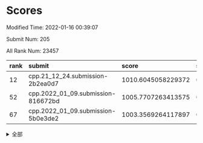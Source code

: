 # Scores

Modified Time: 2022-01-16 00:39:07

Submit Num: 205

All Rank Num: 23457

| rank |               submit               |       score        |       sigma        | pk_num |
| :--- | :--------------------------------- | :----------------- | :----------------- | :----- |
| 12   | cpp.21_12_24.submission-2b2ea0d7   | 1010.6045058229372 | 0.7654821365666976 | 464    |
| 52   | cpp.2022_01_09.submission-816672bd | 1005.7707263413575 | 0.7121165536767828 | 454    |
| 67   | cpp.2022_01_09.submission-5b0e3de2 | 1003.3569264117897 | 0.7148013659452526 | 454    |


<details>
<summary>全部</summary>

| rank |                 submit                 |       score        |       sigma        | pk_num |
| :--- | :------------------------------------- | :----------------- | :----------------- | :----- |
| 1    | gobigger.level_3.submission_level_3_9  | 1011.9031133911088 | 0.7803415517039084 | 458    |
| 2    | gobigger.level_3.submission_level_3_38 | 1011.6807327504126 | 0.7842682982771462 | 454    |
| 3    | gobigger.level_3.submission_level_3_2  | 1011.5984557116122 | 0.7553684648701509 | 464    |
| 4    | gobigger.level_3.submission_level_3_25 | 1011.3210883740217 | 0.7863375242118713 | 461    |
| 5    | gobigger.level_3.submission_level_3_10 | 1011.1561862483858 | 0.7883130000244281 | 460    |
| 6    | gobigger.level_3.submission_level_3_43 | 1011.144682139247  | 0.7670066697430585 | 455    |
| 7    | gobigger.level_3.submission_level_3_20 | 1011.0299625241842 | 0.7613972166339782 | 461    |
| 8    | gobigger.level_3.submission_level_3_31 | 1010.6935336123984 | 0.7596705134789934 | 458    |
| 9    | gobigger.level_3.submission_level_3_27 | 1010.6933114296426 | 0.7657669441819608 | 462    |
| 10   | gobigger.level_3.submission_level_3_47 | 1010.6434058852227 | 0.7742203272397086 | 462    |
| 11   | gobigger.level_3.submission_level_3_35 | 1010.6317648836499 | 0.770114155013222  | 460    |
| 12   | cpp.21_12_24.submission-2b2ea0d7       | 1010.6045058229372 | 0.7654821365666976 | 464    |
| 13   | gobigger.level_3.submission_level_3_34 | 1010.6023775038593 | 0.7663263687660374 | 458    |
| 14   | gobigger.level_3.submission_level_3_48 | 1010.4817675896303 | 0.7459039917646276 | 457    |
| 15   | gobigger.level_3.submission_level_3_21 | 1010.4721955828336 | 0.7532331269581227 | 455    |
| 16   | gobigger.level_3.submission_level_3_36 | 1010.3827233913519 | 0.7513402694791971 | 456    |
| 17   | gobigger.level_3.submission_level_3_16 | 1010.378494161623  | 0.7435086870433291 | 456    |
| 18   | gobigger.level_3.submission_level_3_37 | 1010.3349265969364 | 0.7879161235974564 | 447    |
| 19   | gobigger.level_3.submission_level_3_11 | 1010.275955639804  | 0.7512433756990939 | 464    |
| 20   | gobigger.level_3.submission_level_3_18 | 1010.1978806913207 | 0.7668851556485097 | 459    |
| 21   | gobigger.level_3.submission_level_3_40 | 1010.0869018899805 | 0.7565218333374671 | 457    |
| 22   | gobigger.level_3.submission_level_3_12 | 1010.065469661485  | 0.7648392480251692 | 459    |
| 23   | gobigger.level_3.submission_level_3_32 | 1010.0647586475374 | 0.7773258926510206 | 456    |
| 24   | gobigger.level_3.submission_level_3_41 | 1009.9765196060274 | 0.7874989617362171 | 451    |
| 25   | gobigger.level_3.submission_level_3_1  | 1009.9725723494543 | 0.7695926668723373 | 462    |
| 26   | gobigger.level_3.submission_level_3_17 | 1009.7449261598055 | 0.7517544951324535 | 463    |
| 27   | gobigger.level_3.submission_level_3_6  | 1009.7422695786172 | 0.7512928593752798 | 460    |
| 28   | gobigger.level_3.submission_level_3_44 | 1009.7104772420174 | 0.7590424747887942 | 462    |
| 29   | gobigger.level_3.submission_level_3_33 | 1009.677213145472  | 0.7627521536305337 | 457    |
| 30   | gobigger.level_3.submission_level_3_42 | 1009.6716799996788 | 0.7415107486675565 | 457    |
| 31   | gobigger.level_3.submission_level_3_4  | 1009.6461259254054 | 0.7473127705338941 | 462    |
| 32   | gobigger.level_3.submission_level_3_39 | 1009.6083570875608 | 0.7503555838535101 | 460    |
| 33   | gobigger.level_3.submission_level_3_30 | 1009.5495331429073 | 0.7488916496894843 | 459    |
| 34   | gobigger.level_3.submission_level_3_49 | 1009.5433129396158 | 0.7674971305396119 | 456    |
| 35   | gobigger.level_3.submission_level_3_15 | 1009.5107464083466 | 0.7531605085902323 | 458    |
| 36   | gobigger.level_3.submission_level_3_0  | 1009.5081450863405 | 0.7772199505176158 | 459    |
| 37   | gobigger.level_3.submission_level_3_26 | 1009.4500161618694 | 0.7556859233702136 | 455    |
| 38   | gobigger.level_3.submission_level_3_13 | 1009.4361112258596 | 0.7703512900005084 | 460    |
| 39   | gobigger.level_3.submission_level_3_29 | 1009.3819371495717 | 0.7474378595755182 | 456    |
| 40   | gobigger.level_3.submission_level_3_3  | 1009.3736213910698 | 0.7620588070243458 | 461    |
| 41   | gobigger.level_3.submission_level_3_14 | 1009.3461840636767 | 0.7508239949758766 | 458    |
| 42   | gobigger.level_3.submission_level_3_23 | 1009.3038394492652 | 0.7660445045238883 | 457    |
| 43   | gobigger.level_3.submission_level_3_45 | 1009.2550868000416 | 0.7328458569902417 | 458    |
| 44   | gobigger.level_3.submission_level_3_24 | 1009.0822685698586 | 0.7503414895076004 | 461    |
| 45   | gobigger.level_3.submission_level_3_7  | 1008.7792780562311 | 0.7617412383029757 | 456    |
| 46   | gobigger.level_3.submission_level_3_5  | 1008.7694891207751 | 0.762092999562476  | 457    |
| 47   | gobigger.level_3.submission_level_3_19 | 1008.5276241134587 | 0.7557401519312291 | 449    |
| 48   | gobigger.level_3.submission_level_3_8  | 1008.5261999652585 | 0.7690153014586222 | 453    |
| 49   | gobigger.level_3.submission_level_3_22 | 1008.3690552766484 | 0.7644145926360068 | 461    |
| 50   | gobigger.level_3.submission_level_3_28 | 1008.296687816119  | 0.7467940257964258 | 452    |
| 51   | gobigger.level_3.submission_level_3_46 | 1008.0837364401038 | 0.7425469018304338 | 455    |
| 52   | cpp.2022_01_09.submission-816672bd     | 1005.7707263413575 | 0.7121165536767828 | 454    |
| 53   | gobigger.level_1.submission_level_1_13 | 1004.957334782921  | 0.724739802413549  | 462    |
| 54   | gobigger.level_1.submission_level_1_38 | 1004.631060116364  | 0.714413312647245  | 457    |
| 55   | gobigger.level_1.submission_level_1_1  | 1004.357241853479  | 0.7130080662982593 | 461    |
| 56   | gobigger.level_1.submission_level_1_2  | 1004.2266859340368 | 0.7243361318768853 | 458    |
| 57   | gobigger.level_1.submission_level_1_22 | 1004.1259440810661 | 0.7279372597482202 | 458    |
| 58   | gobigger.level_1.submission_level_1_24 | 1004.0165415774525 | 0.7212256438865772 | 457    |
| 59   | gobigger.level_1.submission_level_1_29 | 1003.8284848536739 | 0.7038379886813116 | 464    |
| 60   | gobigger.level_1.submission_level_1_43 | 1003.771911252079  | 0.7134510873084349 | 464    |
| 61   | gobigger.level_1.submission_level_1_35 | 1003.6410056659262 | 0.7092494381384757 | 460    |
| 62   | gobigger.level_1.submission_level_1_46 | 1003.6188936782404 | 0.7273080457010174 | 459    |
| 63   | gobigger.level_1.submission_level_1_31 | 1003.6084581937454 | 0.719185201405709  | 453    |
| 64   | gobigger.level_1.submission_level_1_5  | 1003.5568538931655 | 0.728090144948206  | 461    |
| 65   | gobigger.level_1.submission_level_1_40 | 1003.4548808407552 | 0.7260509429762042 | 462    |
| 66   | gobigger.level_1.submission_level_1_27 | 1003.3583271818715 | 0.728222868870668  | 457    |
| 67   | cpp.2022_01_09.submission-5b0e3de2     | 1003.3569264117897 | 0.7148013659452526 | 454    |
| 68   | gobigger.level_1.submission_level_1_23 | 1003.352296524416  | 0.723873638757157  | 462    |
| 69   | gobigger.level_1.submission_level_1_6  | 1003.3513931979207 | 0.7186202735318884 | 458    |
| 70   | gobigger.level_1.submission_level_1_4  | 1003.3410351217427 | 0.7117806408380595 | 464    |
| 71   | gobigger.level_1.submission_level_1_7  | 1003.3175828446741 | 0.7099465971195573 | 455    |
| 72   | gobigger.level_1.submission_level_1_32 | 1003.3024239684005 | 0.7140853553772306 | 457    |
| 73   | gobigger.level_1.submission_level_1_42 | 1003.2066806932419 | 0.7188055378784304 | 458    |
| 74   | gobigger.level_1.submission_level_1_14 | 1003.1844474948196 | 0.7101656321769607 | 456    |
| 75   | gobigger.level_1.submission_level_1_33 | 1003.1139947772093 | 0.7204929284985202 | 457    |
| 76   | gobigger.level_1.submission_level_1_17 | 1003.1115854778265 | 0.7155429690649933 | 461    |
| 77   | gobigger.level_1.submission_level_1_25 | 1003.0993812239017 | 0.7278819482371867 | 460    |
| 78   | gobigger.level_1.submission_level_1_9  | 1003.0952028719717 | 0.71350698187274   | 460    |
| 79   | gobigger.level_1.submission_level_1_30 | 1003.0873518593492 | 0.7170215443709046 | 458    |
| 80   | gobigger.level_1.submission_level_1_15 | 1003.0535572697715 | 0.7109927509842641 | 459    |
| 81   | gobigger.level_1.submission_level_1_41 | 1002.9638692150176 | 0.7082150636716855 | 460    |
| 82   | gobigger.level_1.submission_level_1_36 | 1002.9515276642288 | 0.7047316162196952 | 455    |
| 83   | gobigger.level_1.submission_level_1_48 | 1002.9445572441505 | 0.7176960688736814 | 455    |
| 84   | gobigger.level_1.submission_level_1_20 | 1002.8725198188716 | 0.7148609140246212 | 454    |
| 85   | gobigger.level_1.submission_level_1_39 | 1002.8693106788762 | 0.7205035515554853 | 461    |
| 86   | gobigger.level_1.submission_level_1_28 | 1002.852668375465  | 0.711534791543503  | 458    |
| 87   | gobigger.level_1.submission_level_1_18 | 1002.8206792521523 | 0.7210948347032942 | 456    |
| 88   | gobigger.level_1.submission_level_1_8  | 1002.8092682700651 | 0.7156056272196716 | 455    |
| 89   | gobigger.level_1.submission_level_1_37 | 1002.7228237142882 | 0.7151119602324411 | 459    |
| 90   | gobigger.level_1.submission_level_1_21 | 1002.683602877113  | 0.7076219282695554 | 459    |
| 91   | gobigger.level_1.submission_level_1_16 | 1002.6661636700308 | 0.7286488992211912 | 462    |
| 92   | gobigger.level_1.submission_level_1_49 | 1002.6515485694853 | 0.7179722155908734 | 457    |
| 93   | gobigger.level_1.submission_level_1_12 | 1002.6108319017849 | 0.7094280648981749 | 457    |
| 94   | gobigger.level_1.submission_level_1_47 | 1002.5842483886362 | 0.7161146282138732 | 455    |
| 95   | gobigger.level_1.submission_level_1_45 | 1002.4744740550335 | 0.7271062858711104 | 453    |
| 96   | gobigger.level_1.submission_level_1_19 | 1002.3360351261484 | 0.7103171490033431 | 457    |
| 97   | gobigger.level_1.submission_level_1_26 | 1002.3215934990504 | 0.7134744520986209 | 454    |
| 98   | gobigger.level_1.submission_level_1_44 | 1002.3162510539031 | 0.6934619957489864 | 460    |
| 99   | gobigger.level_1.submission_level_1_3  | 1002.245115836676  | 0.7126057566895416 | 455    |
| 100  | gobigger.level_1.submission_level_1_10 | 1002.1150021212486 | 0.7175352901138915 | 452    |
| 101  | gobigger.level_1.submission_level_1_11 | 1002.0479047774039 | 0.6995567331521599 | 462    |
| 102  | gobigger.level_1.submission_level_1_0  | 1002.0049448894465 | 0.7051812535455648 | 459    |
| 103  | gobigger.level_1.submission_level_1_34 | 1001.7973857356403 | 0.7219767912625454 | 455    |
| 104  | gobigger.random.submission_random_33   | 997.181542984784   | 0.699196900460504  | 453    |
| 105  | gobigger.random.submission_random_20   | 997.0179321811277  | 0.6914684020028133 | 458    |
| 106  | gobigger.random.submission_random_32   | 996.8812172026203  | 0.7062803022467059 | 456    |
| 107  | gobigger.random.submission_random_11   | 996.8549054357717  | 0.7028118389736141 | 458    |
| 108  | gobigger.random.submission_random_8    | 996.8399979519083  | 0.725250173236115  | 457    |
| 109  | gobigger.random.submission_random_41   | 996.8299738013552  | 0.702621347803101  | 457    |
| 110  | gobigger.random.submission_random_28   | 996.6970523919326  | 0.7110255653378522 | 454    |
| 111  | gobigger.random.submission_random_10   | 996.6362690336804  | 0.712071372426748  | 457    |
| 112  | gobigger.random.submission_random_26   | 996.61017641908    | 0.7026768822514471 | 454    |
| 113  | gobigger.random.submission_random_18   | 996.5911085293936  | 0.7017349902775956 | 457    |
| 114  | gobigger.random.submission_random_22   | 996.5205060323642  | 0.698007127383859  | 460    |
| 115  | gobigger.random.submission_random_24   | 996.4759699855165  | 0.707074149219228  | 449    |
| 116  | gobigger.random.submission_random_3    | 996.3119430456779  | 0.7073264354593986 | 457    |
| 117  | gobigger.random.submission_random_40   | 996.3006990966408  | 0.6978642320643957 | 454    |
| 118  | gobigger.random.submission_random_25   | 996.2049226159668  | 0.7224141701656206 | 453    |
| 119  | gobigger.random.submission_random_7    | 996.1997998131534  | 0.7091633283150577 | 457    |
| 120  | gobigger.random.submission_random_35   | 996.1675133766313  | 0.7129340525615774 | 460    |
| 121  | gobigger.random.submission_random_47   | 996.1487230824594  | 0.7160203575908006 | 461    |
| 122  | gobigger.random.submission_random_19   | 996.119878028289   | 0.7139788857485367 | 459    |
| 123  | gobigger.random.submission_random_42   | 996.0985723782733  | 0.7157343351893558 | 458    |
| 124  | gobigger.random.submission_random_48   | 996.0768644500489  | 0.7096524351028782 | 454    |
| 125  | gobigger.random.submission_random_12   | 995.9559451952531  | 0.7070038189365423 | 459    |
| 126  | gobigger.random.submission_random_9    | 995.8999885971805  | 0.7090154630650732 | 455    |
| 127  | gobigger.random.submission_random_17   | 995.8957842994351  | 0.7116856901485964 | 458    |
| 128  | gobigger.random.submission_random_39   | 995.8899877892874  | 0.7084199918209755 | 454    |
| 129  | gobigger.random.submission_random_6    | 995.887012847358   | 0.702176047499633  | 456    |
| 130  | gobigger.random.submission_random_46   | 995.857254596074   | 0.7115206143345778 | 457    |
| 131  | gobigger.random.submission_random_13   | 995.797972760127   | 0.7240400310729818 | 460    |
| 132  | gobigger.random.submission_random_34   | 995.7495596472054  | 0.716092020209602  | 461    |
| 133  | gobigger.random.submission_random_15   | 995.7428767983923  | 0.7097529153716039 | 458    |
| 134  | gobigger.random.submission_random_30   | 995.7204318426304  | 0.7137010003085944 | 459    |
| 135  | gobigger.random.submission_random_44   | 995.7131321908242  | 0.7151122597007779 | 460    |
| 136  | gobigger.random.submission_random_38   | 995.6733618024803  | 0.7168104361449144 | 457    |
| 137  | gobigger.random.submission_random_0    | 995.6292550396038  | 0.7055769282873794 | 455    |
| 138  | gobigger.random.submission_random_2    | 995.6085928668888  | 0.7047417441810471 | 458    |
| 139  | gobigger.random.submission_random_21   | 995.592660616507   | 0.7170530091324784 | 456    |
| 140  | gobigger.random.submission_random_16   | 995.5605242204534  | 0.7159294983075432 | 461    |
| 141  | gobigger.random.submission_random_45   | 995.4697775212204  | 0.7114648331257227 | 456    |
| 142  | gobigger.random.submission_random_49   | 995.4691206491638  | 0.7122018606391729 | 458    |
| 143  | gobigger.random.submission_random_29   | 995.4599976865695  | 0.7163285615773751 | 454    |
| 144  | gobigger.random.submission_random_36   | 995.4463865640104  | 0.714194410818038  | 460    |
| 145  | gobigger.random.submission_random_14   | 995.3688096907072  | 0.7000178669521328 | 459    |
| 146  | gobigger.random.submission_random_31   | 995.2944170589715  | 0.708846769984885  | 459    |
| 147  | gobigger.random.submission_random_43   | 995.2514712610136  | 0.7251175473591677 | 459    |
| 148  | gobigger.random.submission_random_1    | 995.1125798460977  | 0.6993195909718684 | 457    |
| 149  | gobigger.random.submission_random_5    | 994.9337079329433  | 0.7160924002316419 | 461    |
| 150  | gobigger.random.submission_random_37   | 994.8979027515978  | 0.7154086910747127 | 455    |
| 151  | gobigger.random.submission_random_4    | 994.6655894530351  | 0.7275611089476653 | 458    |
| 152  | gobigger.random.submission_random_27   | 994.6152357676982  | 0.7182106406103855 | 458    |
| 153  | gobigger.random.submission_random_23   | 994.5859408390628  | 0.7172380459862937 | 459    |
| 154  | gobigger.level_2.submission_level_2_37 | 994.5584109149195  | 0.7178694218962276 | 455    |
| 155  | gobigger.level_2.submission_level_2_29 | 994.4454645927152  | 0.7291461190734846 | 456    |
| 156  | gobigger.level_2.submission_level_2_36 | 993.5211515937564  | 0.7271377225145803 | 457    |
| 157  | gobigger.level_2.submission_level_2_13 | 993.5029424175473  | 0.7258551081860587 | 458    |
| 158  | gobigger.level_2.submission_level_2_11 | 993.4397912406737  | 0.7286753423253831 | 458    |
| 159  | gobigger.level_2.submission_level_2_39 | 993.4153257575315  | 0.7199141897934895 | 450    |
| 160  | gobigger.level_2.submission_level_2_40 | 993.3526852606536  | 0.7427635288617904 | 457    |
| 161  | gobigger.level_2.submission_level_2_46 | 993.2705501661824  | 0.7521153530424406 | 457    |
| 162  | gobigger.level_2.submission_level_2_9  | 993.1256178679351  | 0.7279696650597168 | 459    |
| 163  | gobigger.level_2.submission_level_2_30 | 993.0464095652706  | 0.7335742172169771 | 456    |
| 164  | gobigger.level_2.submission_level_2_44 | 992.8466711688263  | 0.7468423595521108 | 461    |
| 165  | gobigger.level_2.submission_level_2_10 | 992.8375013969938  | 0.7323017681802682 | 453    |
| 166  | gobigger.level_2.submission_level_2_1  | 992.7808989993878  | 0.7296793013975814 | 456    |
| 167  | gobigger.level_2.submission_level_2_31 | 992.7790082648944  | 0.7292849140022127 | 459    |
| 168  | gobigger.level_2.submission_level_2_41 | 992.7055055890069  | 0.7410369275270917 | 457    |
| 169  | gobigger.level_2.submission_level_2_47 | 992.6763988584943  | 0.7541338106964831 | 458    |
| 170  | gobigger.level_2.submission_level_2_35 | 992.6594419999441  | 0.7379742329334918 | 457    |
| 171  | gobigger.level_2.submission_level_2_24 | 992.6080087466703  | 0.7277926533441504 | 456    |
| 172  | gobigger.level_2.submission_level_2_32 | 992.5728553799083  | 0.7442802175647943 | 458    |
| 173  | gobigger.level_2.submission_level_2_0  | 992.5669121234179  | 0.7364662292750751 | 457    |
| 174  | gobigger.level_2.submission_level_2_49 | 992.5342976044956  | 0.758487924080254  | 458    |
| 175  | gobigger.level_2.submission_level_2_42 | 992.5247849565694  | 0.7391084348087006 | 462    |
| 176  | gobigger.level_2.submission_level_2_20 | 992.4407942906885  | 0.7412829933322956 | 459    |
| 177  | gobigger.level_2.submission_level_2_15 | 992.2471583326906  | 0.7558381801475219 | 456    |
| 178  | gobigger.level_2.submission_level_2_3  | 992.1065242861781  | 0.7424393627786811 | 458    |
| 179  | gobigger.level_2.submission_level_2_45 | 992.0510103240557  | 0.7514915074337323 | 461    |
| 180  | gobigger.level_2.submission_level_2_2  | 991.9939695025676  | 0.7462116946109216 | 456    |
| 181  | gobigger.level_2.submission_level_2_5  | 991.9849379397926  | 0.7569855438569006 | 453    |
| 182  | gobigger.level_2.submission_level_2_34 | 991.8429178153153  | 0.7474367047736664 | 462    |
| 183  | gobigger.level_2.submission_level_2_21 | 991.7530884395068  | 0.7508380159106063 | 458    |
| 184  | gobigger.level_2.submission_level_2_33 | 991.7080477872848  | 0.7536876524033407 | 454    |
| 185  | gobigger.level_2.submission_level_2_14 | 991.6432518564665  | 0.738842808092037  | 459    |
| 186  | gobigger.level_2.submission_level_2_16 | 991.5315272536438  | 0.7483077706222107 | 458    |
| 187  | gobigger.level_2.submission_level_2_28 | 991.4499270704594  | 0.7479746041057753 | 462    |
| 188  | gobigger.level_2.submission_level_2_27 | 991.3403467940237  | 0.7378457966847376 | 456    |
| 189  | gobigger.level_2.submission_level_2_7  | 991.2907204506474  | 0.742428545027953  | 457    |
| 190  | gobigger.level_2.submission_level_2_43 | 991.2386154025685  | 0.754652067578756  | 458    |
| 191  | gobigger.level_2.submission_level_2_38 | 991.2271781138869  | 0.7420093854187317 | 460    |
| 192  | gobigger.level_2.submission_level_2_26 | 991.186821131199   | 0.7630787485675766 | 463    |
| 193  | gobigger.level_2.submission_level_2_4  | 991.1579026885488  | 0.760922824115912  | 455    |
| 194  | gobigger.level_2.submission_level_2_12 | 991.1539734488722  | 0.7638677109602736 | 458    |
| 195  | gobigger.level_2.submission_level_2_19 | 991.1535774364233  | 0.7486674777601646 | 458    |
| 196  | gobigger.level_2.submission_level_2_17 | 991.0736126517033  | 0.7604387910326802 | 462    |
| 197  | gobigger.level_2.submission_level_2_8  | 991.0099398451582  | 0.7666924479547802 | 456    |
| 198  | gobigger.level_2.submission_level_2_22 | 990.9905784692237  | 0.7386268943254135 | 456    |
| 199  | gobigger.level_2.submission_level_2_6  | 990.8821549110286  | 0.7632107215523448 | 458    |
| 200  | gobigger.level_2.submission_level_2_18 | 990.758583188137   | 0.7661943061229621 | 458    |
| 201  | gobigger.level_2.submission_level_2_48 | 990.7425308915941  | 0.7583900263609201 | 455    |
| 202  | gobigger.level_2.submission_level_2_23 | 990.6223383703198  | 0.7450953170333379 | 460    |
| 203  | gobigger.level_2.submission_level_2_25 | 990.4840464142375  | 0.7790739882515221 | 458    |
| 204  | gobigger.none.submission_none_1        | 978.6699568549303  | 1.1889764999847188 | 459    |
| 205  | gobigger.none.submission_none_0        | 975.5807914727698  | 1.4029832013258465 | 459    |

</details>